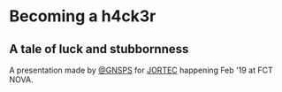 # Becoming a h4ck3r
## A tale of luck and stubbornness

A presentation made by [@GNSPS](https://twitter.com/gnsps) for [JORTEC](http://jortecinformatica.xyz/) happening Feb '19 at FCT NOVA.